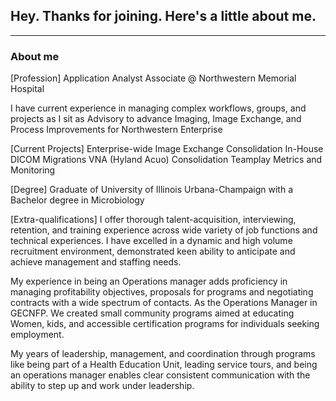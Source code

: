 ## Hey. Thanks for joining. Here's a little about me.

---

### About me

[Profession]
Application Analyst Associate @ Northwestern Memorial Hospital

I have current experience in managing complex workflows, groups, and projects as I sit as Advisory to advance Imaging, Image Exchange, and Process Improvements for Northwestern Enterprise

[Current Projects]
Enterprise-wide Image Exchange Consolidation
In-House DICOM Migrations
VNA (Hyland Acuo) Consolidation
Teamplay Metrics and Monitoring

[Degree]
Graduate of University of Illinois Urbana-Champaign with a Bachelor degree in
Microbiology

[Extra-qualifications]
I offer thorough talent-acquisition, interviewing, retention, and training experience across wide variety of job functions and technical experiences. I have excelled in a dynamic and high volume recruitment environment, demonstrated keen ability to anticipate and achieve management and staffing needs.

My experience in being an Operations manager adds proficiency in managing profitability objectives, proposals for programs and negotiating contracts with a wide spectrum of contacts. As the Operations Manager in GECNFP. We created small community programs aimed at educating Women, kids, and accessible certification programs for individuals seeking employment.

My years of leadership, management, and coordination through programs like being part of a Health Education Unit, leading service tours, and being an operations manager enables clear consistent communication with the ability to step up and work under leadership.